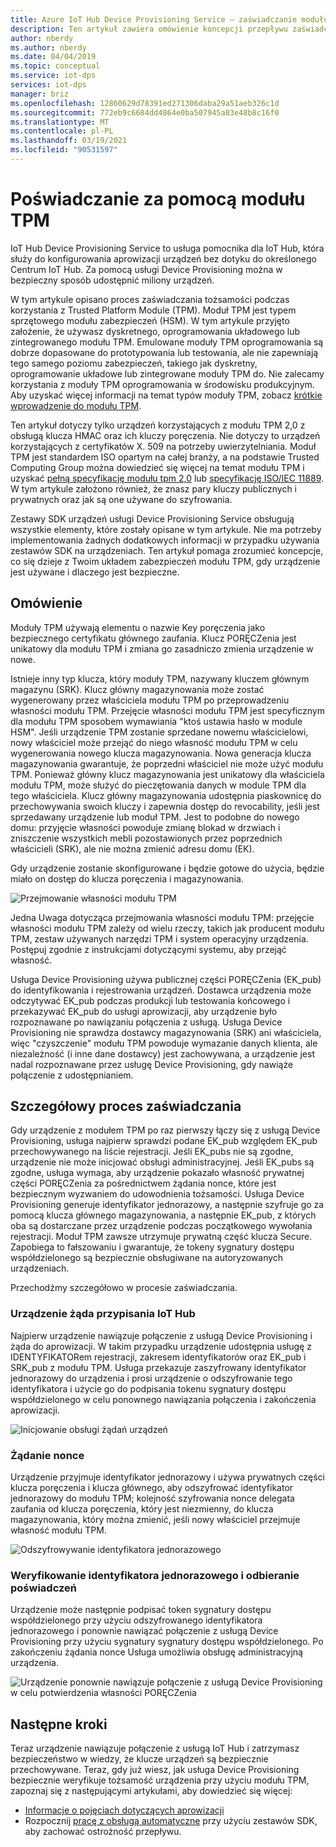 ```yaml
---
title: Azure IoT Hub Device Provisioning Service — zaświadczanie modułu TPM
description: Ten artykuł zawiera omówienie koncepcji przepływu zaświadczania modułu TPM przy użyciu usługi IoT Device Provisioning Service (DPS).
author: nberdy
ms.author: nberdy
ms.date: 04/04/2019
ms.topic: conceptual
ms.service: iot-dps
services: iot-dps
manager: briz
ms.openlocfilehash: 12860629d78391ed271306daba29a51aeb326c1d
ms.sourcegitcommit: 772eb9c6684dd4864e0ba507945a83e48b8c16f0
ms.translationtype: MT
ms.contentlocale: pl-PL
ms.lasthandoff: 03/19/2021
ms.locfileid: "90531597"
---
```

# <a name="tpm-attestation"></a>Poświadczanie za pomocą modułu TPM

IoT Hub Device Provisioning Service to usługa pomocnika dla IoT Hub, która służy do konfigurowania aprowizacji urządzeń bez dotyku do określonego Centrum IoT Hub. Za pomocą usługi Device Provisioning można w bezpieczny sposób udostępnić miliony urządzeń.

W tym artykule opisano proces zaświadczania tożsamości podczas korzystania z Trusted Platform Module (TPM). Moduł TPM jest typem sprzętowego modułu zabezpieczeń (HSM). W tym artykule przyjęto założenie, że używasz dyskretnego, oprogramowania układowego lub zintegrowanego modułu TPM. Emulowane moduły TPM oprogramowania są dobrze dopasowane do prototypowania lub testowania, ale nie zapewniają tego samego poziomu zabezpieczeń, takiego jak dyskretny, oprogramowanie układowe lub zintegrowane moduły TPM do. Nie zalecamy korzystania z moduły TPM oprogramowania w środowisku produkcyjnym. Aby uzyskać więcej informacji na temat typów moduły TPM, zobacz [krótkie wprowadzenie do modułu TPM](https://trustedcomputinggroup.org/wp-content/uploads/TPM-2.0-A-Brief-Introduction.pdf).

Ten artykuł dotyczy tylko urządzeń korzystających z modułu TPM 2,0 z obsługą klucza HMAC oraz ich kluczy poręczenia. Nie dotyczy to urządzeń korzystających z certyfikatów X. 509 na potrzeby uwierzytelniania. Moduł TPM jest standardem ISO opartym na całej branży, a na podstawie Trusted Computing Group można dowiedzieć się więcej na temat modułu TPM i uzyskać [pełną specyfikację modułu tpm 2,0](https://trustedcomputinggroup.org/tpm-library-specification/) lub [specyfikację ISO/IEC 11889](https://www.iso.org/standard/66510.html). W tym artykule założono również, że znasz pary kluczy publicznych i prywatnych oraz jak są one używane do szyfrowania.

Zestawy SDK urządzeń usługi Device Provisioning Service obsługują wszystkie elementy, które zostały opisane w tym artykule. Nie ma potrzeby implementowania żadnych dodatkowych informacji w przypadku używania zestawów SDK na urządzeniach. Ten artykuł pomaga zrozumieć koncepcje, co się dzieje z Twoim układem zabezpieczeń modułu TPM, gdy urządzenie jest używane i dlaczego jest bezpieczne.

## <a name="overview"></a>Omówienie

Moduły TPM używają elementu o nazwie Key poręczenia jako bezpiecznego certyfikatu głównego zaufania. Klucz PORĘCZenia jest unikatowy dla modułu TPM i zmiana go zasadniczo zmienia urządzenie w nowe.

Istnieje inny typ klucza, który moduły TPM, nazywany kluczem głównym magazynu (SRK). Klucz główny magazynowania może zostać wygenerowany przez właściciela modułu TPM po przeprowadzeniu własności modułu TPM. Przejęcie własności modułu TPM jest specyficznym dla modułu TPM sposobem wymawiania "ktoś ustawia hasło w module HSM". Jeśli urządzenie TPM zostanie sprzedane nowemu właścicielowi, nowy właściciel może przejąć do niego własność modułu TPM w celu wygenerowania nowego klucza magazynowania. Nowa generacja klucza magazynowania gwarantuje, że poprzedni właściciel nie może użyć modułu TPM. Ponieważ główny klucz magazynowania jest unikatowy dla właściciela modułu TPM, może służyć do pieczętowania danych w module TPM dla tego właściciela. Klucz główny magazynowania udostępnia piaskownicę do przechowywania swoich kluczy i zapewnia dostęp do revocability, jeśli jest sprzedawany urządzenie lub moduł TPM. Jest to podobne do nowego domu: przyjęcie własności powoduje zmianę blokad w drzwiach i zniszczenie wszystkich mebli pozostawionych przez poprzednich właścicieli (SRK), ale nie można zmienić adresu domu (EK).

Gdy urządzenie zostanie skonfigurowane i będzie gotowe do użycia, będzie miało on dostęp do klucza poręczenia i magazynowania.

![Przejmowanie własności modułu TPM](./media/concepts-tpm-attestation/tpm-ownership.png)

Jedna Uwaga dotycząca przejmowania własności modułu TPM: przejęcie własności modułu TPM zależy od wielu rzeczy, takich jak producent modułu TPM, zestaw używanych narzędzi TPM i system operacyjny urządzenia. Postępuj zgodnie z instrukcjami dotyczącymi systemu, aby przejąć własność.

Usługa Device Provisioning używa publicznej części PORĘCZenia (EK_pub) do identyfikowania i rejestrowania urządzeń. Dostawca urządzenia może odczytywać EK_pub podczas produkcji lub testowania końcowego i przekazywać EK_pub do usługi aprowizacji, aby urządzenie było rozpoznawane po nawiązaniu połączenia z usługą. Usługa Device Provisioning nie sprawdza dostawcy magazynowania (SRK) ani właściciela, więc "czyszczenie" modułu TPM powoduje wymazanie danych klienta, ale niezależność (i inne dane dostawcy) jest zachowywana, a urządzenie jest nadal rozpoznawane przez usługę Device Provisioning, gdy nawiąże połączenie z udostępnianiem.

## <a name="detailed-attestation-process"></a>Szczegółowy proces zaświadczania

Gdy urządzenie z modułem TPM po raz pierwszy łączy się z usługą Device Provisioning, usługa najpierw sprawdzi podane EK_pub względem EK_pub przechowywanego na liście rejestracji. Jeśli EK_pubs nie są zgodne, urządzenie nie może inicjować obsługi administracyjnej. Jeśli EK_pubs są zgodne, usługa wymaga, aby urządzenie pokazało własność prywatnej części PORĘCZenia za pośrednictwem żądania nonce, które jest bezpiecznym wyzwaniem do udowodnienia tożsamości. Usługa Device Provisioning generuje identyfikator jednorazowy, a następnie szyfruje go za pomocą klucza głównego magazynowania, a następnie EK_pub, z których oba są dostarczane przez urządzenie podczas początkowego wywołania rejestracji. Moduł TPM zawsze utrzymuje prywatną część klucza Secure. Zapobiega to fałszowaniu i gwarantuje, że tokeny sygnatury dostępu współdzielonego są bezpiecznie obsługiwane na autoryzowanych urządzeniach.

Przechodźmy szczegółowo w procesie zaświadczania.

### <a name="device-requests-an-iot-hub-assignment"></a>Urządzenie żąda przypisania IoT Hub

Najpierw urządzenie nawiązuje połączenie z usługą Device Provisioning i żąda do aprowizacji. W takim przypadku urządzenie udostępnia usługę z IDENTYFIKATORem rejestracji, zakresem identyfikatorów oraz EK_pub i SRK_pub z modułu TPM. Usługa przekazuje zaszyfrowany identyfikator jednorazowy do urządzenia i prosi urządzenie o odszyfrowanie tego identyfikatora i użycie go do podpisania tokenu sygnatury dostępu współdzielonego w celu ponownego nawiązania połączenia i zakończenia aprowizacji.

![Inicjowanie obsługi żądań urządzeń](./media/concepts-tpm-attestation/step-one-request-provisioning.png)

### <a name="nonce-challenge"></a>Żądanie nonce

Urządzenie przyjmuje identyfikator jednorazowy i używa prywatnych części klucza poręczenia i klucza głównego, aby odszyfrować identyfikator jednorazowy do modułu TPM; kolejność szyfrowania nonce delegata zaufania od klucza poręczenia, który jest niezmienny, do klucza magazynowania, który można zmienić, jeśli nowy właściciel przejmuje własność modułu TPM.

![Odszyfrowywanie identyfikatora jednorazowego](./media/concepts-tpm-attestation/step-two-nonce.png)

### <a name="validate-the-nonce-and-receive-credentials"></a>Weryfikowanie identyfikatora jednorazowego i odbieranie poświadczeń

Urządzenie może następnie podpisać token sygnatury dostępu współdzielonego przy użyciu odszyfrowanego identyfikatora jednorazowego i ponownie nawiązać połączenie z usługą Device Provisioning przy użyciu sygnatury sygnatury dostępu współdzielonego. Po zakończeniu żądania nonce Usługa umożliwia obsługę administracyjną urządzenia.

![Urządzenie ponownie nawiązuje połączenie z usługą Device Provisioning w celu potwierdzenia własności PORĘCZenia](./media/concepts-tpm-attestation/step-three-validation.png)

## <a name="next-steps"></a>Następne kroki

Teraz urządzenie nawiązuje połączenie z usługą IoT Hub i zatrzymasz bezpieczeństwo w wiedzy, że klucze urządzeń są bezpiecznie przechowywane. Teraz, gdy już wiesz, jak usługa Device Provisioning bezpiecznie weryfikuje tożsamość urządzenia przy użyciu modułu TPM, zapoznaj się z następującymi artykułami, aby dowiedzieć się więcej:

* [Informacje o pojęciach dotyczących aprowizacji](about-iot-dps.md#provisioning-process)
* Rozpocznij [pracę z obsługą automatyczne](./quick-setup-auto-provision.md) przy użyciu zestawów SDK, aby zachować ostrożność przepływu.
